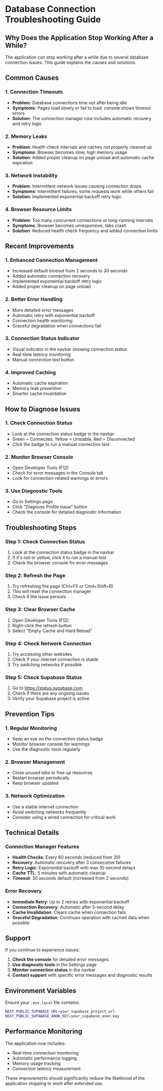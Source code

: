 # Database Connection Troubleshooting Guide

## Why Does the Application Stop Working After a While?

The application can stop working after a while due to several database connection issues. This guide explains the causes and solutions.

## Common Causes

### 1. **Connection Timeouts**
- **Problem**: Database connections time out after being idle
- **Symptoms**: Pages load slowly or fail to load, console shows timeout errors
- **Solution**: The connection manager now includes automatic recovery and retry logic

### 2. **Memory Leaks**
- **Problem**: Health check intervals and caches not properly cleaned up
- **Symptoms**: Browser becomes slow, high memory usage
- **Solution**: Added proper cleanup on page unload and automatic cache expiration

### 3. **Network Instability**
- **Problem**: Intermittent network issues causing connection drops
- **Symptoms**: Intermittent failures, some requests work while others fail
- **Solution**: Implemented exponential backoff retry logic

### 4. **Browser Resource Limits**
- **Problem**: Too many concurrent connections or long-running intervals
- **Symptoms**: Browser becomes unresponsive, tabs crash
- **Solution**: Reduced health check frequency and added connection limits

## Recent Improvements

### 1. **Enhanced Connection Management**
- Increased default timeout from 2 seconds to 30 seconds
- Added automatic connection recovery
- Implemented exponential backoff retry logic
- Added proper cleanup on page unload

### 2. **Better Error Handling**
- More detailed error messages
- Automatic retry with exponential backoff
- Connection health monitoring
- Graceful degradation when connections fail

### 3. **Connection Status Indicator**
- Visual indicator in the navbar showing connection status
- Real-time latency monitoring
- Manual connection test button

### 4. **Improved Caching**
- Automatic cache expiration
- Memory leak prevention
- Smarter cache invalidation

## How to Diagnose Issues

### 1. **Check Connection Status**
- Look at the connection status badge in the navbar
- Green = Connected, Yellow = Unstable, Red = Disconnected
- Click the badge to run a manual connection test

### 2. **Monitor Browser Console**
- Open Developer Tools (F12)
- Check for error messages in the Console tab
- Look for connection-related warnings or errors

### 3. **Use Diagnostic Tools**
- Go to Settings page
- Click "Diagnose Profile Issue" button
- Check the console for detailed diagnostic information

## Troubleshooting Steps

### Step 1: Check Connection Status
1. Look at the connection status badge in the navbar
2. If it's red or yellow, click it to run a manual test
3. Check the browser console for error messages

### Step 2: Refresh the Page
1. Try refreshing the page (Ctrl+F5 or Cmd+Shift+R)
2. This will reset the connection manager
3. Check if the issue persists

### Step 3: Clear Browser Cache
1. Open Developer Tools (F12)
2. Right-click the refresh button
3. Select "Empty Cache and Hard Reload"

### Step 4: Check Network Connection
1. Try accessing other websites
2. Check if your internet connection is stable
3. Try switching networks if possible

### Step 5: Check Supabase Status
1. Go to https://status.supabase.com
2. Check if there are any ongoing issues
3. Verify your Supabase project is active

## Prevention Tips

### 1. **Regular Monitoring**
- Keep an eye on the connection status badge
- Monitor browser console for warnings
- Use the diagnostic tools regularly

### 2. **Browser Management**
- Close unused tabs to free up resources
- Restart browser periodically
- Keep browser updated

### 3. **Network Optimization**
- Use a stable internet connection
- Avoid switching networks frequently
- Consider using a wired connection for critical work

## Technical Details

### Connection Manager Features
- **Health Checks**: Every 60 seconds (reduced from 30)
- **Recovery**: Automatic recovery after 3 consecutive failures
- **Retry Logic**: Exponential backoff with max 10-second delays
- **Cache TTL**: 5 minutes with automatic cleanup
- **Timeout**: 30 seconds default (increased from 2 seconds)

### Error Recovery
- **Immediate Retry**: Up to 2 retries with exponential backoff
- **Connection Recovery**: Automatic after 5-second delay
- **Cache Invalidation**: Clears cache when connection fails
- **Graceful Degradation**: Continues operation with cached data when possible

## Support

If you continue to experience issues:

1. **Check the console** for detailed error messages
2. **Use diagnostic tools** in the Settings page
3. **Monitor connection status** in the navbar
4. **Contact support** with specific error messages and diagnostic results

## Environment Variables

Ensure your `.env.local` file contains:
```bash
NEXT_PUBLIC_SUPABASE_URL=your_supabase_project_url
NEXT_PUBLIC_SUPABASE_ANON_KEY=your_supabase_anon_key
```

## Performance Monitoring

The application now includes:
- Real-time connection monitoring
- Automatic performance logging
- Memory usage tracking
- Connection latency measurement

These improvements should significantly reduce the likelihood of the application stopping to work after extended use. 